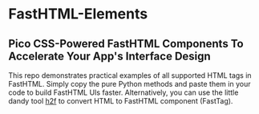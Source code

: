 # FastHTML-Elements
## Pico CSS-Powered FastHTML Components To Accelerate Your App's Interface Design

This repo demonstrates practical examples of all supported HTML tags in FastHTML. Simply copy the pure Python methods and paste them in your code to build FastHTML UIs faster. Alternatively, you can use the little dandy tool [h2f](https://h2f.answer.ai) to convert HTML to FastHTML component (FastTag).
